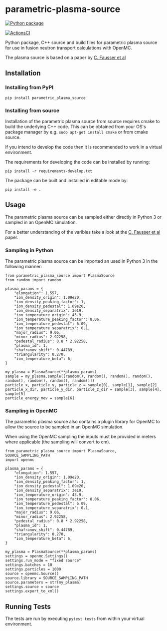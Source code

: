 # parametric-plasma-source

[![Python package](https://github.com/open-radiation-sources/parametric-plasma-source/workflows/python_package/badge.svg)](https://pypi.org/project/parametric-plasma-source/)

[![ActionsCI](https://github.com/open-radiation-sources/parametric-plasma-source/workflows/python_package/badge.svg)](https://github.com/open-radiation-sources/parametric-plasma-source/actions?query=workflow%3Apython_package)

Python package, C++ source and build files for parametric plasma source for use in fusion neutron transport calculations with OpenMC.

The plasma source is based on a paper by [C. Fausser et al](https://www.sciencedirect.com/science/article/pii/S0920379612000853)

## Installation

### Installing from PyPI

```pip install parametric_plasma_source```

### Installing from source

Installation of the parametric plasma source from source requires cmake to build the underlying C++ code. This can be obtained from
your OS's package manager by e.g. `sudo apt-get install cmake` or from cmake source.

If you intend to develop the code then it is recommended to work in a virtual environment.

The requirements for developing the code can be installed by running:

```pip install -r requirements-develop.txt```

The package can be built and installed in editable mode by:

```pip install -e .```

## Usage

The parametric plasma source can be sampled either directly in Python 3 or sampled in an OpenMC simulation.

For a better understanding of the varibles take a look at the [C. Fausser et al](https://www.sciencedirect.com/science/article/pii/S0920379612000853) paper.

### Sampling in Python

The parametric plasma source can be imported an used in Python 3 in the following manner:

```[python]
from parametric_plasma_source import PlasmaSource
from random import random

plasma_params = {
    "elongation": 1.557,
    "ion_density_origin": 1.09e20,
    "ion_density_peaking_factor": 1,
    "ion_density_pedestal": 1.09e20,
    "ion_density_separatrix": 3e19,
    "ion_temperature_origin": 45.9,
    "ion_temperature_peaking_factor": 8.06,
    "ion_temperature_pedestal": 6.09,
    "ion_temperature_separatrix": 0.1,
    "major_radius": 9.06,
    "minor_radius": 2.92258,
    "pedestal_radius": 0.8 * 2.92258,
    "plasma_id": 1,
    "shafranov_shift": 0.44789,
    "triangularity": 0.270,
    "ion_temperature_beta": 6,
}

my_plasma = PlasmaSource(**plasma_params)
sample = my_plasma.sample([random(), random(), random(), random(), random(), random(), random(), random()])
particle_x, particle_y, particle_z = sample[0], sample[1], sample[2]
particle_x_dir, particle_y_dir, particle_z_dir = sample[3], sample[4], sample[5]
particle_energy_mev = sample[6]
```

### Sampling in OpenMC

The parametric plasma source also contains a plugin library for OpenMC to allow the source to be sampled in an OpenMC simulation.

When using the OpenMC sampling the inputs must be provided in meters where applicable (the sampling will convert to cm).

```[python]
from parametric_plasma_source import PlasmaSource, SOURCE_SAMPLING_PATH
import openmc

plasma_params = {
    "elongation": 1.557,
    "ion_density_origin": 1.09e20,
    "ion_density_peaking_factor": 1,
    "ion_density_pedestal": 1.09e20,
    "ion_density_separatrix": 3e19,
    "ion_temperature_origin": 45.9,
    "ion_temperature_peaking_factor": 8.06,
    "ion_temperature_pedestal": 6.09,
    "ion_temperature_separatrix": 0.1,
    "major_radius": 9.06,
    "minor_radius": 2.92258,
    "pedestal_radius": 0.8 * 2.92258,
    "plasma_id": 1,
    "shafranov_shift": 0.44789,
    "triangularity": 0.270,
    "ion_temperature_beta": 6,
}

my_plasma = PlasmaSource(**plasma_params)
settings = openmc.Settings()
settings.run_mode = "fixed source"
settings.batches = 10
settings.particles = 1000
source = openmc.Source()
source.library = SOURCE_SAMPLING_PATH
source.parameters = str(my_plasma)
settings.source = source
settings.export_to_xml()
```

## Running Tests

The tests are run by executing `pytest tests` from within your virtual environment.

